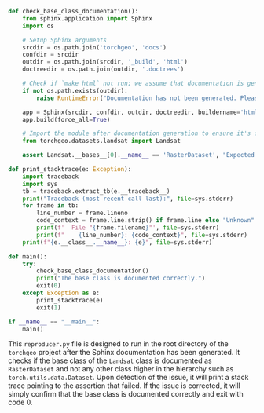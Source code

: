 ```python
def check_base_class_documentation():
    from sphinx.application import Sphinx
    import os

    # Setup Sphinx arguments
    srcdir = os.path.join('torchgeo', 'docs')
    confdir = srcdir
    outdir = os.path.join(srcdir, '_build', 'html')
    doctreedir = os.path.join(outdir, '.doctrees')

    # Check if `make html` not run; we assume that documentation is generated
    if not os.path.exists(outdir):
        raise RuntimeError("Documentation has not been generated. Please run `make html` before this script.")

    app = Sphinx(srcdir, confdir, outdir, doctreedir, buildername='html')
    app.build(force_all=True)

    # Import the module after documentation generation to ensure it's correctly processed
    from torchgeo.datasets.landsat import Landsat

    assert Landsat.__bases__[0].__name__ == 'RasterDataset', "Expected direct super class to be 'RasterDataset'"

def print_stacktrace(e: Exception):
    import traceback
    import sys
    tb = traceback.extract_tb(e.__traceback__)
    print("Traceback (most recent call last):", file=sys.stderr)
    for frame in tb:
        line_number = frame.lineno
        code_context = frame.line.strip() if frame.line else "Unknown"
        print(f'  File "{frame.filename}"', file=sys.stderr)
        print(f"    {line_number}: {code_context}", file=sys.stderr)
    print(f"{e.__class__.__name__}: {e}", file=sys.stderr)

def main():
    try:
        check_base_class_documentation()
        print("The base class is documented correctly.")
        exit(0)
    except Exception as e:
        print_stacktrace(e)
        exit(1)

if __name__ == "__main__":
    main()
```
This `reproducer.py` file is designed to run in the root directory of the `torchgeo` project after the Sphinx documentation has been generated. It checks if the base class of the `Landsat` class is documented as `RasterDataset` and not any other class higher in the hierarchy such as `torch.utils.data.Dataset`. Upon detection of the issue, it will print a stack trace pointing to the assertion that failed. If the issue is corrected, it will simply confirm that the base class is documented correctly and exit with code 0.